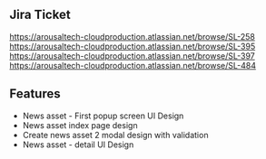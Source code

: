 ## Jira Ticket

https://arousaltech-cloudproduction.atlassian.net/browse/SL-258
https://arousaltech-cloudproduction.atlassian.net/browse/SL-395
https://arousaltech-cloudproduction.atlassian.net/browse/SL-397
https://arousaltech-cloudproduction.atlassian.net/browse/SL-484

## Features

- News asset - First popup screen UI Design
- News asset index page design
- Create news asset 2 modal design with validation
- News asset - detail UI Design
